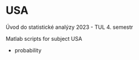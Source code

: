 # USA
Úvod do statistické analýzy 2023 - TUL
4. semestr


Matlab scripts for subject USA
- probability
